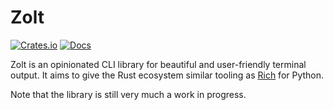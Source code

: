 # Zolt
[![Crates.io](https://img.shields.io/crates/v/zolt?logo=rust)](https://crates.io/crates/zolt)
[![Docs](https://img.shields.io/docsrs/zolt?logo=rust)](https://docs.rs/zolt)

Zolt is an opinionated CLI library for beautiful and user-friendly terminal output. It aims to give the Rust ecosystem similar tooling as [Rich](https://github.com/Textualize/rich) for Python.

Note that the library is still very much a work in progress.